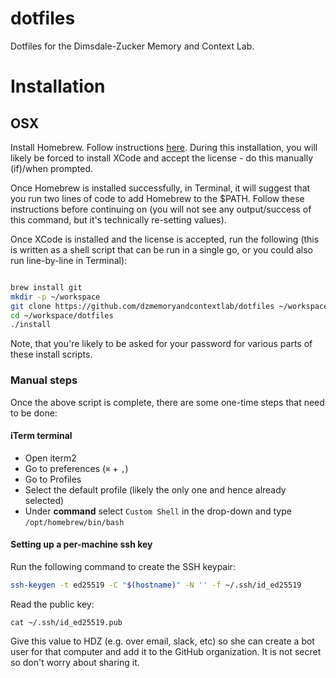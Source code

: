 # dotfiles

Dotfiles for the Dimsdale-Zucker Memory and Context Lab.

# Installation

## OSX

Install Homebrew. Follow instructions [here](https://brew.sh/). During this installation, you will likely be forced to install XCode and accept the license - do this manually (if)/when prompted. 

Once Homebrew is installed successfully, in Terminal, it will suggest that you run two lines of code to add Homebrew to the $PATH. Follow these instructions before continuing on (you will not see any output/success of this command, but it's technically re-setting values).

Once XCode is installed and the license is accepted, run the following (this is written as a shell script that can be run in a single go, or you could also run line-by-line in Terminal):

```sh

brew install git
mkdir -p ~/workspace
git clone https://github.com/dzmemoryandcontextlab/dotfiles ~/workspace/dotfiles
cd ~/workspace/dotfiles
./install
```

Note, that you're likely to be asked for your password for various parts of these install scripts. 

### Manual steps

Once the above script is complete, there are some one-time steps that need to be done:

#### iTerm terminal

* Open iterm2
* Go to preferences (`⌘` + `,`)
* Go to Profiles
* Select the default profile (likely the only one and hence already selected)
* Under **command** select `Custom Shell` in the drop-down and type `/opt/homebrew/bin/bash`

#### Setting up a per-machine ssh key

Run the following command to create the SSH keypair:

```sh
ssh-keygen -t ed25519 -C "$(hostname)" -N '' -f ~/.ssh/id_ed25519
```

Read the public key:

```
cat ~/.ssh/id_ed25519.pub
```

Give this value to HDZ (e.g. over email, slack, etc) so she can create a bot user for that computer and add it to the GitHub organization. It is not secret so don't worry about sharing it.
